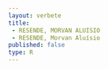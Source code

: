 ```yaml
---
layout: verbete
title:
 - RESENDE, MORVAN ALUISIO
 - RESENDE, Morvan Aluísio
published: false
type: R
---
```


